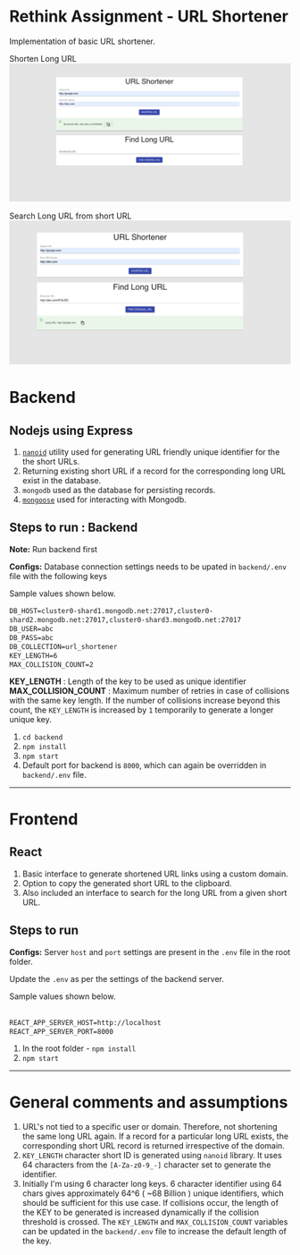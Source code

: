 
# Rethink Assignment - URL Shortener

Implementation of basic URL shortener.


Shorten Long URL
![url shortener](url_shorten.png)

Search Long URL from short URL
![find long url](find_long_url.png)


# Backend

## Nodejs using Express

1. [`nanoid`](https://github.com/ai/nanoid#readme) utility used for generating URL friendly unique identifier for the the short URLs.
2. Returning existing short URL if a record for the corresponding long URL exist in the database.
3. `mongodb` used as the database for persisting records.
4. [`mongoose`](https://mongoosejs.com/docs/index.html) used for interacting with Mongodb.


## Steps to run : Backend

**Note:** Run backend first

**Configs:** Database connection settings needs to be upated in `backend/.env` file with the following keys

Sample values shown below.
```
DB_HOST=cluster0-shard1.mongodb.net:27017,cluster0-shard2.mongodb.net:27017,cluster0-shard3.mongodb.net:27017
DB_USER=abc
DB_PASS=abc
DB_COLLECTION=url_shortener
KEY_LENGTH=6
MAX_COLLISION_COUNT=2
```

**KEY_LENGTH** : Length of the key to be used as unique identifier
**MAX_COLLISION_COUNT** : Maximum number of retries in case of collisions with the same key length. If the number of collisions increase beyond this count, the `KEY_LENGTH` is increased by `1` temporarily to generate a longer unique key.


1. `cd backend`
2. `npm install`
3. `npm start`
4. Default port for backend is `8000`, which can again be overridden in `backend/.env` file.

---
# Frontend

## React

1. Basic interface to generate shortened URL links using a custom domain.
2. Option to copy the generated short URL to the clipboard.
3. Also included an interface to search for the long URL from a given short URL.

## Steps to run

**Configs:** Server `host` and `port` settings are present in the `.env` file in the root folder.

Update the `.env` as per the settings of the backend server.

Sample values shown below.

```

REACT_APP_SERVER_HOST=http://localhost
REACT_APP_SERVER_PORT=8000

```

1. In the root folder - `npm install`
2. `npm start`

---

# General comments and assumptions

1. URL's not tied to a specific user or domain. Therefore, not shortening the same long URL again. If a record for a particular long URL exists, the corresponding short URL record is returned irrespective of the domain.
2. `KEY_LENGTH` character short ID is generated using `nanoid` library. It uses 64 characters from the `[A-Za-z0-9_-]` character set to generate the identifier.
3. Initially I'm using 6 character long keys. 6 character identifier using 64 chars gives approximately 64^6 ( ~68 Billion ) unique identifiers, which should be sufficient for this use case. If collisions occur, the length of the KEY to be generated is increased dynamically if the collision threshold is crossed. The `KEY_LENGTH` and `MAX_COLLISION_COUNT` variables can be updated in the `backend/.env` file to increase the default length of the key.
